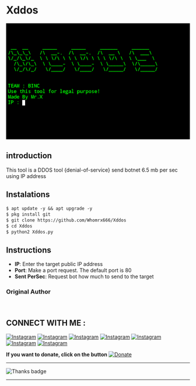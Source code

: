 # Xddos
![Xdorking preview](Xddos.png)

## introduction
This tool is a DDOS tool {denial-of-service} send botnet 6.5 mb per sec using IP address

## Instalations
```
$ apt update -y && apt upgrade -y
$ pkg install git
$ git clone https://github.com/Whomrx666/Xddos
$ cd Xddos
$ python2 Xddos.py
```

## Instructions
- **IP**: Enter the target public IP address
- **Port**: Make a port request. The default port is 80
- **Sent PerSec**: Request bot how much to send to the target

### Original Author
<a href="https://github.com/Whomrx666"><img src="https://img.shields.io/badge/Original-Author-brightgreen.svg" alt=""/></a>

## CONNECT WITH ME :

[![Instagram](https://img.shields.io/badge/WEBSITE-VISIT-red?style=for-the-badge&logo=blogger)](https://whomrxhackers.blogspot.com/)
[![Instagram](https://img.shields.io/badge/TWITTER-FOLLOW-red?style=for-the-badge&logo=x)](https://twitter.com/whomrx666)
[![Instagram](https://img.shields.io/badge/WHATSAPP-CHATME-red?style=for-the-badge&logo=whatsapp)](https://wa.me/6285926601133?text=Halo%2C%20Mr.X)
[![Instagram](https://img.shields.io/badge/FACEBOOK-LIKE-red?style=for-the-badge&logo=facebook)](https://www.facebook.com/whomrx.666)
[![Instagram](https://img.shields.io/badge/TELEGRAM-CONNECT-red?style=for-the-badge&logo=telegram)](https://t.me/Whomr_X)
[![Instagram](https://img.shields.io/badge/GMAIL-CONTACT-red?style=for-the-badge&logo=gmail)](mailto:whomrx666@gmail.com)
[![Instagram](https://img.shields.io/badge/TIKTOK-FOLLOW-red?style=for-the-badge&logo=tiktok)](https://www.tiktok.com/@whomr.x)

**If you want to donate, click on the button**
<a href="https://saweria.co/whomrx"><img title="Donate" src="https://img.shields.io/badge/Donate-Xddos-yellow?style=for-the-badge&logo=github"></a>

---

<p align="left">
  <img src="https://img.shields.io/badge/🌟_Thank_you_for_visiting!-808080?style=for-the-badge&logo=github" alt="Thanks badge"/>
</p>

---
